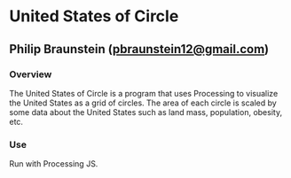 # United States of Circle
## Philip Braunstein (pbraunstein12@gmail.com)

### Overview
The United States of Circle is a program that uses Processing to visualize the United States as a grid of circles. The area of each circle is scaled by some data about the United States such as land mass, population, obesity, etc.


### Use
Run with Processing JS.